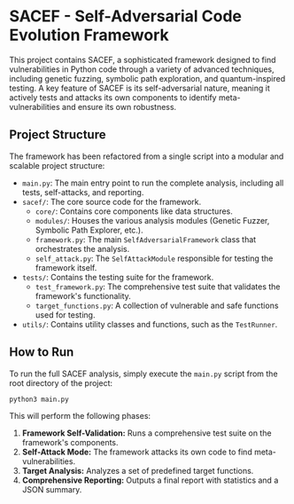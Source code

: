 # SACEF - Self-Adversarial Code Evolution Framework

This project contains SACEF, a sophisticated framework designed to find vulnerabilities in Python code through a variety of advanced techniques, including genetic fuzzing, symbolic path exploration, and quantum-inspired testing. A key feature of SACEF is its self-adversarial nature, meaning it actively tests and attacks its own components to identify meta-vulnerabilities and ensure its own robustness.

## Project Structure

The framework has been refactored from a single script into a modular and scalable project structure:

-   `main.py`: The main entry point to run the complete analysis, including all tests, self-attacks, and reporting.
-   `sacef/`: The core source code for the framework.
    -   `core/`: Contains core components like data structures.
    -   `modules/`: Houses the various analysis modules (Genetic Fuzzer, Symbolic Path Explorer, etc.).
    -   `framework.py`: The main `SelfAdversarialFramework` class that orchestrates the analysis.
    -   `self_attack.py`: The `SelfAttackModule` responsible for testing the framework itself.
-   `tests/`: Contains the testing suite for the framework.
    -   `test_framework.py`: The comprehensive test suite that validates the framework's functionality.
    -   `target_functions.py`: A collection of vulnerable and safe functions used for testing.
-   `utils/`: Contains utility classes and functions, such as the `TestRunner`.

## How to Run

To run the full SACEF analysis, simply execute the `main.py` script from the root directory of the project:

```bash
python3 main.py
```

This will perform the following phases:
1.  **Framework Self-Validation:** Runs a comprehensive test suite on the framework's components.
2.  **Self-Attack Mode:** The framework attacks its own code to find meta-vulnerabilities.
3.  **Target Analysis:** Analyzes a set of predefined target functions.
4.  **Comprehensive Reporting:** Outputs a final report with statistics and a JSON summary.

